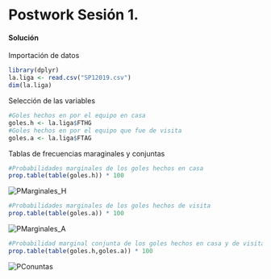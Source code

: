 # Postwork Sesión 1.

#### Solución

Importación de datos
```R
library(dplyr)
la.liga <- read.csv("SP12019.csv")
dim(la.liga)
```
Selección de las variables
```R
#Goles hechos en por el equipo en casa
goles.h <- la.liga$FTHG 
#Goles hechos en por el equipo que fue de visita
goles.a <- la.liga$FTAG
```
Tablas de frecuencias maraginales y conjuntas
```R
#Probabilidades marginales de los goles hechos en casa
prop.table(table(goles.h)) * 100
```
![PMarginales_H](https://user-images.githubusercontent.com/71915068/105952605-6a6e1880-6037-11eb-8978-7bbb3157137d.PNG)

```R
#Probabilidades marginales de los goles hechos de visita
prop.table(table(goles.a)) * 100
```
![PMarginales_A](https://user-images.githubusercontent.com/71915068/105952618-6cd07280-6037-11eb-96b0-e4f451e9b27d.PNG)

```R
#Probabilidad marginal conjunta de los goles hechos en casa y de visita
prop.table(table(goles.h,goles.a)) * 100
```
![PConuntas](https://user-images.githubusercontent.com/71915068/105952211-e156e180-6036-11eb-8375-68039b72772c.PNG)
